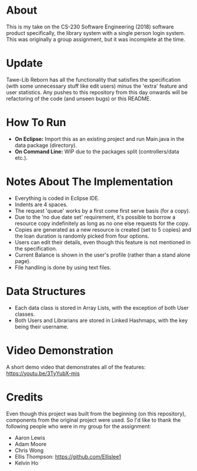 # About
This is my take on the CS-230 Software Engineering (2018) software product specifically, the library system with a single person login system. This was originally a group assignment, but it was incomplete at the time.

# Update
Tawe-Lib Reborn has all the functionality that satisfies the specification (with some unnecessary stuff like edit users) minus the 'extra' feature and user statistics. Any pushes to this repository from this day onwards will be refactoring of the code (and unseen bugs) or this README.

# How To Run
- **On Eclipse:** Import this as an existing project and run Main.java in the data package (directory).   
- **On Command Line:** WIP due to the packages split (controllers/data etc.).

# Notes About The Implementation
- Everything is coded in Eclipse IDE.
- Indents are 4 spaces.
- The request 'queue' works by a first come first serve basis (for a copy). 
- Due to the 'no due date set' requirement, it's possible to borrow a resource copy indefinitely as long as no one else requests for the copy.
- Copies are generated as a new resource is created (set to 5 copies) and the loan duration is randomly picked from four options.
- Users can edit their details, even though this feature is not mentioned in the specification.
- Current Balance is shown in the user's profile (rather than a stand alone page).
- File handling is done by using text files.

# Data Structures
- Each data class is stored in Array Lists, with the exception of both User classes.
- Both Users and Librarians are stored in Linked Hashmaps, with the key being their username.

# Video Demonstration
A short demo video that demonstrates all of the features: https://youtu.be/3TyYubX-mis

# Credits
Even though this project was built from the beginning (on this repository), components from the original project were used. So I'd like to thank the following people who were in my group for the assignment:

- Aaron Lewis
- Adam Moore
- Chris Wong
- Ellis Thompson: https://github.com/Ellislee1
- Kelvin Ho

